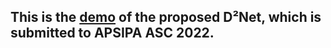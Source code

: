 
## This is the [demo](https://wangliusong.github.io/D2-Demo) of the proposed D²Net, which is submitted to APSIPA ASC 2022.
